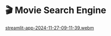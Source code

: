 # 🎬 Movie Search Engine

[streamlit-app-2024-11-27-09-11-39.webm](https://github.com/user-attachments/assets/f1cd1721-7440-4a14-b8f5-0527fa18afce)
